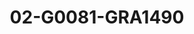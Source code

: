 ---
title: 02-G0081-GRA1490
image: 02-G0081-GRA1490.jpg
brand: graziana-valentini
layout: vestito
---